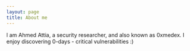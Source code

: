 ```yaml
---
layout: page
title: About me
---
```


I am Ahmed Attia, a security researcher, and also known as 0xmedex. I enjoy discovering 0-days - critical vulnerabilities :)
